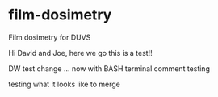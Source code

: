 # film-dosimetry
Film dosimetry for DUVS

Hi David and Joe, here we go this is a test!!

DW test change 
... now with BASH terminal
comment testing

testing what it looks like to merge
